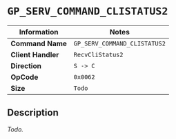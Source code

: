 # `GP_SERV_COMMAND_CLISTATUS2`

| Information               | Notes |
|---                        |---    |
| **Command Name**          | `GP_SERV_COMMAND_CLISTATUS2` |
| **Client Handler**        | `RecvCliStatus2` |
| **Direction**             | `S -> C` |
| **OpCode**                | `0x0062` |
| **Size**                  | `Todo` |

## Description

_Todo._
